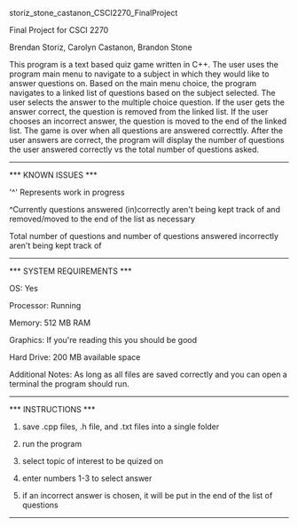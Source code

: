 storiz_stone_castanon_CSCI2270_FinalProject

Final Project for CSCI 2270

Brendan Storiz, Carolyn Castanon, Brandon Stone

This program is a text based quiz game written in C++. The user uses the program main menu to navigate to a subject in which they would like to answer questions on. Based on the main menu choice, the program navigates to a linked list of questions based on the subject selected. The user selects the answer to the multiple choice question. If the user gets the answer correct, the question is removed from the linked list. If the user chooses an incorrect answer, the question is moved to the end of the linked list. The game is over when all questions are answered correcttly. After the user answers are correct, the program will display the number of questions the user answered correctly vs the total number of questions asked.

****************************

*** KNOWN ISSUES ***

'^' Represents work in progress

^Currently questions answered (in)correctly aren't being kept track of and removed/moved to the end of the list as necessary

Total number of questions and number of questions answered incorrectly aren't being kept track of

********************


*** SYSTEM REQUIREMENTS ***

OS: Yes

Processor: Running

Memory: 512 MB RAM

Graphics: If you're reading this you should be good

Hard Drive: 200 MB available space

Additional Notes: As long as all files are saved correctly and you can open a terminal the program should run.

****************************

*** INSTRUCTIONS ***

1. save .cpp files, .h file, and .txt files into a single folder

2. run the program

3. select topic of interest to be quized on

4. enter numbers 1-3 to select answer

5. if an incorrect answer is chosen, it will be put in the end of the list of questions

********************
